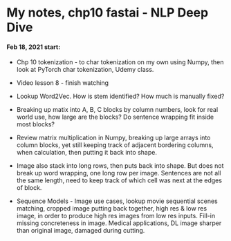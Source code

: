 # My notes, chp10 fastai - NLP Deep Dive 

#### Feb 18, 2021 start:  

  * Chp 10 tokenization - to char tokenization on my own using Numpy, then look at PyTorch char tokenization, Udemy class.  
  * Video lesson 8 - finish watching  

  * Lookup Word2Vec.  How is stem identified?  How much is manually fixed?  

  * Breaking up matix into A, B, C blocks by column numbers, look for real world use, how large are the blocks? Do sentence wrapping fit inside most blocks?  

  * Review matrix multiplication in Numpy, breaking up large arrays into column blocks, yet still keeping track of adjacent bordering columns, when calculation, then putting it back into shape.  

  * Image also stack into long rows, then puts back into shape.  But does not break up word wrapping, one long row per image. Sentences are not all the same length, need to keep track of which cell was next at the edges of block.  

  * Sequence Models - Image use cases, lookup movie sequential scenes matching, cropped image putting back together, high res & low res image, in order to produce high res images from low res inputs.  Fill-in missing concreteness in image.  Medical applications, DL image sharper than original image, damaged during cutting.  
